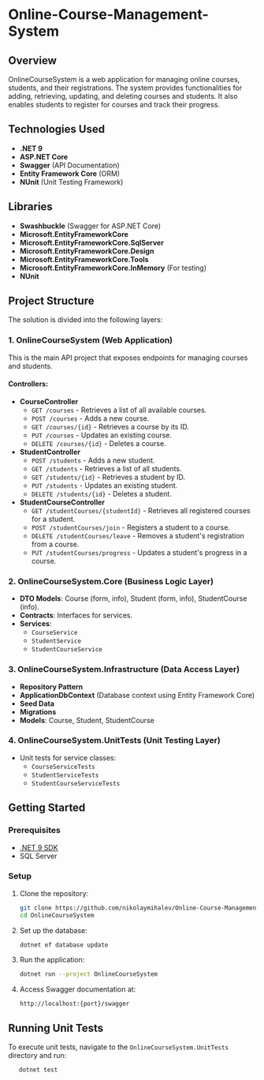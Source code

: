 # Online-Course-Management-System

## Overview

OnlineCourseSystem is a web application for managing online courses, students, and their registrations. The system provides functionalities for adding, retrieving, updating, and deleting courses and students. It also enables students to register for courses and track their progress.

## Technologies Used

- **.NET 9**
- **ASP.NET Core**
- **Swagger** (API Documentation)
- **Entity Framework Core** (ORM)
- **NUnit** (Unit Testing Framework)

## Libraries

- **Swashbuckle** (Swagger for ASP.NET Core)
- **Microsoft.EntityFrameworkCore**
- **Microsoft.EntityFrameworkCore.SqlServer**
- **Microsoft.EntityFrameworkCore.Design**
- **Microsoft.EntityFrameworkCore.Tools**
- **Microsoft.EntityFrameworkCore.InMemory** (For testing)
- **NUnit**

## Project Structure

The solution is divided into the following layers:

### 1. OnlineCourseSystem (Web Application)

This is the main API project that exposes endpoints for managing courses and students.

#### Controllers:

- **CourseController**
  - `GET /courses` - Retrieves a list of all available courses.
  - `POST /courses` - Adds a new course.
  - `GET /courses/{id}` - Retrieves a course by its ID.
  - `PUT /courses` - Updates an existing course.
  - `DELETE /courses/{id}` - Deletes a course.
- **StudentController**
  - `POST /students` - Adds a new student.
  - `GET /students` - Retrieves a list of all students.
  - `GET /students/{id}` - Retrieves a student by ID.
  - `PUT /students` - Updates an existing student.
  - `DELETE /students/{id}` - Deletes a student.
- **StudentCourseController**
  - `GET /studentCourses/{studentId}` - Retrieves all registered courses for a student.
  - `POST /studentCourses/join` - Registers a student to a course.
  - `DELETE /studentCourses/leave` - Removes a student's registration from a course.
  - `PUT /studentCourses/progress` - Updates a student's progress in a course.

### 2. OnlineCourseSystem.Core (Business Logic Layer)

- **DTO Models**: Course (form, info), Student (form, info), StudentCourse (info).
- **Contracts**: Interfaces for services.
- **Services**:
  - `CourseService`
  - `StudentService`
  - `StudentCourseService`

### 3. OnlineCourseSystem.Infrastructure (Data Access Layer)

- **Repository Pattern**
- **ApplicationDbContext** (Database context using Entity Framework Core)
- **Seed Data**
- **Migrations**
- **Models**: Course, Student, StudentCourse

### 4. OnlineCourseSystem.UnitTests (Unit Testing Layer)

- Unit tests for service classes:
  - `CourseServiceTests`
  - `StudentServiceTests`
  - `StudentCourseServiceTests`

## Getting Started

### Prerequisites

- [.NET 9 SDK](https://dotnet.microsoft.com/)
- SQL Server

### Setup

1. Clone the repository:
   ```sh
   git clone https://github.com/nikolaymihalev/Online-Course-Management-System.git
   cd OnlineCourseSystem
   ```
2. Set up the database:
   ```sh
   dotnet ef database update
   ```
3. Run the application:
   ```sh
   dotnet run --project OnlineCourseSystem
   ```
4. Access Swagger documentation at:
   ```
   http://localhost:{port}/swagger
   ```

## Running Unit Tests

To execute unit tests, navigate to the `OnlineCourseSystem.UnitTests` directory and run:

```sh
   dotnet test
```